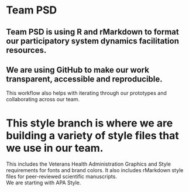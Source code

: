 # Team PSD
## Team PSD is using R and rMarkdown to format our participatory system dynamics facilitation resources.

## We are using GitHub to make our work transparent, accessible and reproducible.
This workflow also helps with iterating through our prototypes and collaborating across our team.

# This style branch is where we are building a variety of style files that we use in our team.
This includes the Veterans Health Administration Graphics and Style requirements for fonts and brand colors.
It also includes rMarkdown style files for peer-reviewed scientific manuscripts.  
We are starting with APA Style.
